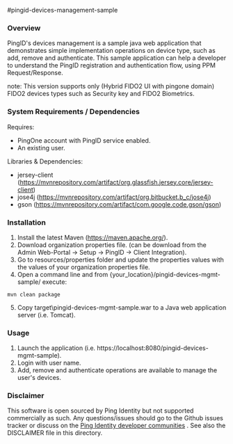 #pingid-devices-management-sample

### Overview

PingID's devices management is a sample java web application that demonstrates simple implementation operations on device type, such as add, remove and authenticate.
This sample application can help a developer to understand the PingID registration and authentication flow, using PPM Request/Response.

note: This version supports only (Hybrid FIDO2 UI with pingone domain) FIDO2 devices types such as Security key and FIDO2 Biometrics.

### System Requirements / Dependencies

Requires:
 - PingOne account with PingID service enabled.
 - An existing user.

Libraries & Dependencies:
 - jersey-client (https://mvnrepository.com/artifact/org.glassfish.jersey.core/jersey-client)
 - jose4j (https://mvnrepository.com/artifact/org.bitbucket.b_c/jose4j)
 - gson (https://mvnrepository.com/artifact/com.google.code.gson/gson)

 
### Installation
 
1. Install the latest Maven (https://maven.apache.org/).
2. Download organization properties file. (can be download from the Admin Web-Portal -> Setup -> PingID -> Client Integration).
3. Go to resources/properties folder and update the properties values with the values of your organization properties file. 
4. Open a command line and from {your_location}/pingid-devices-mgmt-sample/ execute:
```
mvn clean package
```
5. Copy target\pingid-devices-mgmt-sample.war to a Java web application server (i.e. Tomcat).


### Usage

1. Launch the application (i.e. https://localhost:8080/pingid-devices-mgmt-sample).
2. Login with user name.
3. Add, remove and authenticate operations are available to manage the user's devices. 


### Disclaimer

This software is open sourced by Ping Identity but not supported commercially as such. Any questions/issues should go to the Github issues tracker or discuss on the [Ping Identity developer communities] . See also the DISCLAIMER file in this directory.

[Ping Identity developer communities]: https://community.pingidentity.com/collaborate
[Ping Identity Developer Site]: https://developer.pingidentity.com/connect





